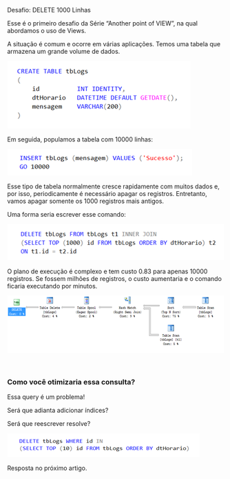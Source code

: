 <a link='https://blogs.msdn.microsoft.com/fcatae/2016/07/26/desafio-delete-1000-linhas/'>Desafio: DELETE 1000 Linhas</a>
<p>Esse é o primeiro desafio da Série “Another point of VIEW”, na qual abordamos o uso de Views.</p> <p>A situação é comum e ocorre em várias aplicações. Temos uma tabela que armazena um grande volume de dados.</p> <p><a href="images\image379.png"><img title="image" style="border-top: 0px;border-right: 0px;border-bottom: 0px;padding-top: 0px;padding-left: 0px;border-left: 0px;padding-right: 0px" border="0" alt="image" src="images\image_thumb274.png" width="426" height="156"></a></p> <p>Em seguida, populamos a tabela com 10000 linhas:</p> <p><a href="images\image380.png"><img title="image" style="border-top: 0px;border-right: 0px;border-bottom: 0px;padding-top: 0px;padding-left: 0px;border-left: 0px;padding-right: 0px" border="0" alt="image" src="images\image_thumb275.png" width="430" height="61"></a></p>   <p>Esse tipo de tabela normalmente cresce rapidamente com muitos dados e, por isso, periodicamente é necessário apagar os registros. Entretanto, vamos apagar somente os 1000 registros mais antigos.</p> <p>Uma forma seria escrever esse comando:</p> <p><a href="images\image382.png"><img title="image" style="border-top: 0px;border-right: 0px;border-bottom: 0px;padding-top: 0px;padding-left: 0px;border-left: 0px;padding-right: 0px" border="0" alt="image" src="images\image_thumb276.png" width="514" height="84"></a></p> <p>O plano de execução é complexo e tem custo 0.83 para apenas 10000 registros. Se fossem milhões de registros, o custo aumentaria e o comando ficaria executando por minutos.</p> <p><a href="images\image383.png"><img title="image" style="border-top: 0px;border-right: 0px;border-bottom: 0px;padding-top: 0px;padding-left: 0px;border-left: 0px;padding-right: 0px" border="0" alt="image" src="images\image_thumb277.png" width="638" height="133"></a></p> <p>&nbsp;</p> <h3>Como você otimizaria essa consulta?</h3> <p>Essa query é um problema!</p> <p>Será que adianta adicionar índices?</p> <p>Será que reescrever resolve?</p> <p><a href="images\image384.png"><img title="image" style="border-top: 0px;border-right: 0px;border-bottom: 0px;padding-top: 0px;padding-left: 0px;border-left: 0px;margin: 0px;padding-right: 0px" border="0" alt="image" src="images\image_thumb278.png" width="447" height="55"></a></p> <p>Resposta no próximo artigo.</p>
